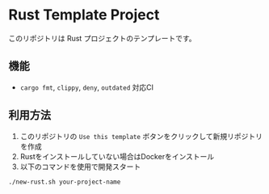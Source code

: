 # Rust Template Project

このリポジトリは Rust プロジェクトのテンプレートです。  

## 機能

- `cargo fmt`, `clippy`, `deny`, `outdated` 対応CI

## 利用方法

1. このリポジトリの `Use this template` ボタンをクリックして新規リポジトリを作成
2. Rustをインストールしていない場合はDockerをインストール
3. 以下のコマンドを使用で開発スタート

```bash
./new-rust.sh your-project-name
```
